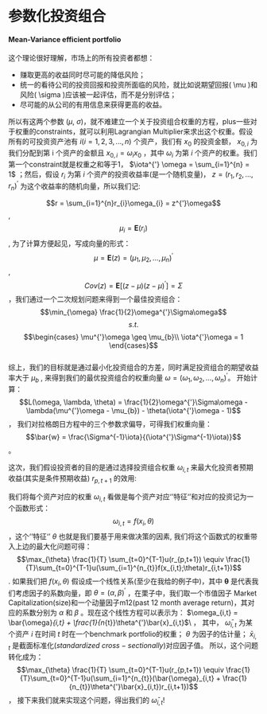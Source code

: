 # 参数化投资组合

#### Mean-Variance efficient portfolio
这个理论很好理解，市场上的所有投资者都想：
- 赚取更高的收益同时尽可能的降低风险；
- 统一的看待公司的投资回报和投资所面临的风险，就比如说期望回报( \mu  )和风险( \sigma  )应该被一起评估，而不是分别评估；
- 尽可能的从公司的有用信息来获得更高的收益。

所以有这两个参数 ($\mu$, $\sigma$)，就不难建立一个关于投资组合权重的方程，plus一些对于权重的constraints，就可以利用Lagrangian Multiplier来求出这个权重。假设所有的可投资资产池有 $i(i=1,2,3,...,n)$  个资产，我们有 $x_{0}$  的投资金额， $x_{0,i}$ 为我们分配到第 i  个资产的金额且 $x_{0,i} = \omega_{i} x_{0}$  ，其中 $\omega_{i}$ 为第 $i$ 个资产的权重。我们第一个constraint就是权重之和等于1， $\iota^{'} \omega = \sum_{i=1}^{n} = 1$ ；然后，假设 $r_{i}$ 为第 $i$ 个资产的投资收益率(是一个随机变量)， $z = (r_{1}, r_{2}, ..., r_{n})^{'}$ 为这个收益率的随机向量，所以我们记:

$$r = \sum_{i=1}^{n}r_{i}\omega_{i} = z^{'}\omega$$  ,  $$\mu_{i} = \mathbf{E}(r_{i})$$  , 为了计算方便起见，写成向量的形式：
$$\mu = \mathbf{E}(z) = (\mu_{1}, \mu_{2}, ..., \mu_{n})^{'}$$, $$Cov(z) = \mathbf{E}[(z-\mu)(z-\mu)^{'}] = \Sigma$$ ，我们通过一个二次规划问题来得到一个最佳投资组合：
$$\min_{\omega} \frac{1}{2}\omega^{'}\Sigma\omega$$ $$s.t.$$ $$\begin{cases} \mu^{'}\omega \geq \mu_{b}\\ \iota^{'}\omega = 1 \end{cases}$$  
综上，我们的目标就是通过最小化投资组合的方差，同时满足投资组合的期望收益率大于 $\mu_{b}$  , 来得到我们的最优投资组合的权重向量 $\omega = (\omega_{1}, \omega_{2}, ..., \omega_{n})^{'}$。
开始计算： $$L(\omega, \lambda, \theta) = \frac{1}{2}\omega^{'}\Sigma\omega - \lambda(\mu^{'}\omega - \mu_{b}) - \theta(\iota^{'}\omega - 1)$$ ， 我们对拉格朗日方程中的三个参数求偏导，可得我们权重向量： $$\bar{w} = \frac{\Sigma^{-1}\iota}{(\iota^{'}\Sigma^{-1}\iota)}$$。

这次，我们假设投资者的目的是通过选择投资组合权重 $\omega_{i,t}$ 来最大化投资者预期收益(其实是条件预期收益) $r_{p, t+1}$ 的效用:


我们将每个资产对应的权重 $\omega_{i,t}$ 看做是每个资产对应‘’特征‘’和对应的投资记为一个函数形式： $$\omega_{i,t} = f(x_{i}, \theta)$$ ，这个‘’特征‘’ $\theta$ 也就是我们要基于用来做决策的因素, 我们将这个函数式的权重带入上边的最大化问题可得：
$$\max_{\theta} \frac{1}{T} \sum_{t=0}^{T-1}u(r_{p,t+1}) \equiv \frac{1}{T}\sum_{t=0}^{T-1}u(\sum_{i=1}^{n_{t}}f(x_{i,t};\theta)r_{i,t+1})$$ .
如果我们把 $f(x_{i}, \theta)$ 假设成一个线性关系(至少在我给的例子中)，其中 $\mathbf{\theta}$  是代表我们考虑因子的系数向量，即 $\theta = (\alpha, \beta)^{'}$ ，在栗子中，我们取一个市值因子 Market Capitalization(size)和一个动量因子m12(past 12 month average return)，其对应的系数分别为 $\alpha$ 和 $\beta$ 。现在这个线性方程可以表示为：
\$\omega_{i,t} = \bar{\omega}_{i,t} + \frac{1}{n_{t}}\theta^{'}\bar{x}_{i,t}$\ ，
其中， $\bar\omega_{i,t}$ 为某个资产 $i$  在时间 $t$ 时在一个benchmark portfolio的权重； 
$\theta$ 为因子的估计量； 
$\bar{x}_{i,t}$ 是截面标准化($standardized$ $cross-sectionally$)对应因子值。
所以，这个问题转化成为： $$\max_{\theta} \frac{1}{T} \sum_{t=0}^{T-1}u(r_{p,t+1}) \equiv \frac{1}{T}\sum_{t=0}^{T-1}u(\sum_{i=1}^{n_{t}}(\bar{\omega}_{i,t} + \frac{1}{n_{t}}\theta^{'}\bar{x}_{i,t})r_{i,t+1})$$ ，
接下来我们就来实现这个问题，得出我们的 $\bar{\omega}_{i,t}$!
